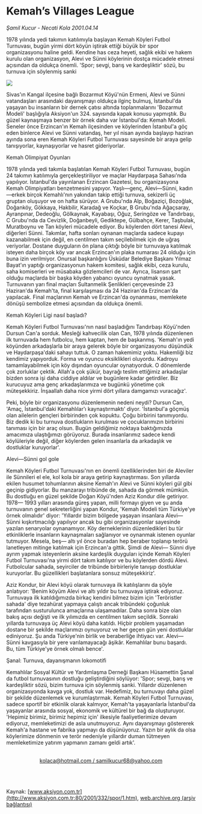 # Kemah’s Villages League

*Şamil Kucur - Necati Kola 2001.04.14*

<div>
 <p class="spot">
  1978 yılında yedi takımın  katılımıyla başlayan Kemah  Köyleri Futbol Turnuvası, bugün  yirmi dört köyün iştirak ettiği  büyük bir spor organizasyonu  haline geldi. Kendine has ceza  heyeti, sağlık ekibi ve hakem  kurulu olan organizasyon, Alevi  ve Sünni köylerinin dostça  mücadele etmesi açısından da  oldukça önemli. 'Spor; sevgi,  barış ve kardeşliktir' sözü, bu  turnuva için söylenmiş sanki
 </p>
 <p class="metin">
 </p>
 <img border="0" src="/web/20020113171243im_/http://www.aksiyon.com.tr/2001/332/resimler/Kemah.jpg"/>
 <p class="metin">
  Sivas'ın Kangal ilçesine bağlı Bozarmut Köyü'nün Ermeni, Alevi ve Sünni vatandaşları arasındaki dayanışmayı oldukça ilginç bulmuş, İstanbul'da yaşayan bu insanların bir dernek çatısı altında toplanmalarını 'Bozarmut Modeli' başlığıyla Aksiyon'un 324. sayısında kapak konusu yapmıştık. Bu güzel kaynaşmaya benzer bir örnek daha var İstanbul'da: Kemah Modeli. Seneler önce Erzincan'ın Kemah ilçesinden ve köylerinden İstanbul'a göç eden binlerce Alevi ve Sünni vatandaş, her yıl nisan ayında başlayıp haziran ayında sona eren Kemah Köyleri Futbol Turnuvası sayesinde bir araya gelip tanışıyorlar, kaynaşıyorlar ve hasret gideriyorlar.
 </p>
 <p class="metin">
  Kemah Olimpiyat Oyunları
 </p>
 <p class="metin">
  1978 yılında yedi takımla başlatılan Kemah Köyleri Futbol Turnuvası, bugün 24 takımın katılımıyla gerçekleştiriliyor ve maçlar Haydarpaşa Sahası'nda yapılıyor. İstanbul'da yayınlanan Erzincan Gazetesi, bu organizasyona Kemah Olimpiyatları benzetmesini yapıyor. Yaşlı—genç, Alevi—Sünni, kadın—erkek birçok Kemahlı'nın yakından takip ettiği turnuva, sekizerli üç gruptan oluşuyor ve on hafta sürüyor. A Grubu'nda Alp, Boğaziçi, Bozoğlak, Doğanköy, Gökkaya, Hakbilir, Karadağ ve Koçkar, B Grubu'nda Ağaçsaray, Ayranpınar, Dedeoğlu, Gölkaynak, Kayabaşı, Oğuz, Seringöze ve Tandırbaşı, C Grubu'nda da Cevizlik, Doğanbeyli, Gediktepe, Gülbahçe, Kerer, Taşbulak, Muratboynu ve Tan köyleri mücadele ediyor. Bu köylerden dört tanesi Alevi, diğerleri Sünni. Takımlar, hafta sonları oynanan maçlarda sadece kupayı kazanabilmek için değil, en centilmen takım seçilebilmek için de uğraş veriyorlar. Dostane duyguların ön plana çıktığı böyle bir turnuvaya katılmak isteyen daha birçok köy var ancak Erzincan'ın plaka numarası 24 olduğu için buna izin verilmiyor. Onursal başkanlığını Üsküdar Belediye Başkanı Yılmaz Bayat'ın yaptığı organizasyonun hakem komitesi, sağlık ekibi, ceza kurulu, saha komiserleri ve müsabaka gözlemcileri de var. Ayrıca, lisansın şart olduğu maçlarda bir başka köyden yabancı oyuncu oynatmak yasak. Turnuvanın yarı final maçları Sultanmelik Şenlikleri çerçevesinde 23 Haziran'da Kemah'ta, final karşılaşması da 24 Haziran'da Erzincan'da yapılacak. Final maçlarının Kemah ve Erzincan'da oynanması, memlekete dönüşü sembolize etmesi açısından da oldukça önemli.
 </p>
 <p class="metin">
  Kemah Köyleri Ligi nasıl başladı?
 </p>
 <p class="metin">
  Kemah Köyleri Futbol Turnuvası'nın nasıl başladığını Tandırbaşı Köyü'nden Dursun Can'a sorduk. Mesleği kahvecilik olan Can, 1978 yılında düzenlenen ilk turnuvada hem futbolcu, hem kaptan, hem de başkanmış. 'Kemah'ın yedi köyünden arkadaşlarla bir araya gelerek böyle bir organizasyonu düşündük ve Haydarpaşa'daki sahayı tuttuk. O zaman hakemimiz yoktu. Hakemliği biz kendimiz yapıyorduk. Forma ve oyuncu eksiklikleri oluyordu. Kadroyu tamamlayabilmek için köy dışından oyuncular oynatıyorduk. O dönemlerde çok zorluklar çektik. Allah'a çok şükür, bayrağı teslim ettiğimiz arkadaşlar bizden sonra işi daha ciddiye aldılar ve bugünlere kadar getirdiler. Biz kurucuyuz ama genç arkadaşlarımıza ve bugünkü yönetime çok müteşekkiriz. İnşaallah daha nice yirmi dört yıllara damgamızı vuracağız'.
 </p>
 <p class="metin">
  Peki, böyle bir organizasyonu düzenlemenin nedeni neydi? Dursun Can, 'Amaç, İstanbul'daki Kemahlılar'ı kaynaştırmaktı' diyor. 'İstanbul'a göçmüş olan ailelerin gençleri birbirinden çok kopuktu. Çoğu birbirini tanımıyordu. Biz dedik ki bu turnuva dostlukların kurulması ve çocuklarımızın birbirini tanıması için bir araç olsun. Bugün geldiğimiz noktaya baktığımızda amacımıza ulaştığımızı görüyoruz. Burada insanlarımız sadece kendi köylüleriyle değil, diğer köylerden gelen insanlarla da arkadaşlık ve dostluklar kuruyorlar'.
 </p>
 <p class="metin">
  Alevi—Sünni gol gole
 </p>
 <p class="metin">
  Kemah Köyleri Futbol Turnuvası'nın en önemli özelliklerinden biri de Aleviler ile Sünnileri el ele, kol kola bir araya getirip kaynaştırması. Son yıllarda ekilen husumet tohumlarının aksine Kemah'ın Alevi ve Sünni köyleri gül gibi geçinip gidiyorlar. Bu manzarayı tribünde de, sahada da görmek mümkün. Bu dostluğu en güzel şekilde Doğan Köyü'nden Aziz Kondur dile getiriyor. 1978— 1993 yılları arasında güreş yapan, milli formayı giyen ve şu anda turnuvanın genel sekreterliğini yapan Kondur, 'Kemah Modeli tüm Türkiye'ye örnek olmalıdır' diyor: 'Yıllardır bizim bölgede yaşayan insanlara Alevi—Sünni kışkırtmacılığı yapılıyor ancak bu gibi organizasyonlar sayesinde yazılan senaryolar oynanamıyor. Köy derneklerinin düzenledikleri bu tür etkinliklerle insanların kaynaşmaları sağlanıyor ve oynanmak istenen oyunlar tutmuyor. Mesela, beş— altı yıl önce buradan hep beraber toplanıp terörü lanetleyen mitinge katılmak için Erzincan'a gittik. Şimdi de Alevi— Sünni diye ayrım yapmak isteyenlerin aksine kardeşlik duyguları içinde Kemah Köyleri Futbol Turnuvası'na yirmi dört takım katılıyor ve bu köylerden dördü Alevi. Futbolcular sahada, seyirciler de tribünde birbirleriyle tanışıp dostluklar kuruyorlar. Bu güzellikleri başlatanlara sonsuz müteşekkiriz'.
 </p>
 <p class="metin">
  Aziz Kondur, bir Alevi köyü olarak turnuvaya ilk katılışlarını da şöyle anlatıyor: 'Benim köyüm Alevi ve altı yıldır bu turnuvaya iştirak ediyoruz. Turnuvaya ilk katıldığımızda birkaç kendini bilmez bizim için 'Teröristler sahada' diye tezahürat yapmaya çalıştı ancak tribündeki çoğunluk tarafından susturulunca amaçlarına ulaşamadılar. Daha sonra bize olan bakış açısı değişti ve ilk yılımızda en centilmen takım seçildik. Sonraki yıllarda turnuvaya üç Alevi köyü daha katıldı. Hiçbir problem yaşamadan dostane bir şekilde maçlarımızı oynuyoruz ve her geçen gün yeni dostluklar ediniyoruz. Şu anda Türkiye'nin birlik ve beraberliğe ihtiyacı var. Alevi—Sünni kavgasıyla bir yere varılamayacağı âşikâr. Kemahlılar bunu başardı. Bu, tüm Türkiye'ye örnek olmalı bence'.
 </p>
 <p class="metin">
  Şanal: Turnuva, dayanışmanın lokomotifi
 </p>
 <p class="metin">
  Kemahlılar Sosyal Kültür ve Yardımlaşma Derneği Başkanı Hüsamettin Şanal da futbol turnuvasının dostluğu geliştirdiğini söylüyor: 'Spor; sevgi, barış ve kardeşliktir sözü, bizim turnuva için söylenmiş sanki. Yıllardır düzenlenen organizasyonda kavga yok, dostluk var. Hedefimiz, bu turnuvayı daha güzel bir şekilde düzenlemek ve kurumlaştırmak. Kemah Köyleri Futbol Turnuvası, sadece sportif bir etkinlik olarak kalmıyor, Kemah'ta yaşayanlarla İstanbul'da yaşayanlar arasında sosyal, ekonomik ve kültürel bir bağ da oluşturuyor. 'Hepimiz birimiz, birimiz hepimiz için' ilkesiyle faaliyetlerimize devam ediyoruz, memleketimizi de asla unutmuyoruz. Aynı dayanışmayı göstererek Kemah'a hastane ve fabrika yapmayı da düşünüyoruz. Yazın bir aylık da olsa köylerimize dönmenin ve terör nedeniyle yıllardır duman tütmeyen memleketimize yatırım yapmanın zamanı geldi artık'.
 </p>
 <br/>
 <center>
  <a class="anaorta" href="http://web.archive.org/web/20020113171243/mailto:kolaca@hotmail.com / samilkucur68@yahoo.com">
   kolaca@hotmail.com / samilkucur68@yahoo.com
  </a>
 </center>
 <br/>
 <br/>
 <br/>
</div>

Kaynak: [www.aksiyon.com.tr](http://www.aksiyon.com.tr:80/2001/332/spor/1.htm), [web.archive.org (arşiv bağlantısı)](http://web.archive.org/web/20020113171243/http://www.aksiyon.com.tr:80/2001/332/spor/1.htm)

